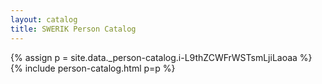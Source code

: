 ```yaml
---
layout: catalog
title: SWERIK Person Catalog
---
```

{% assign p = site.data._person-catalog.i-L9thZCWFrWSTsmLjiLaoaa %}
{% include person-catalog.html p=p %}

